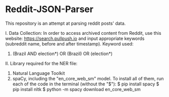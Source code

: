 # Reddit-JSON-Parser
This repository is an attempt at parsing reddit posts' data.

I. Data Collection:
In order to access archived content from Reddit, use this website: https://search.pullpush.io and input appropriate keywords (subreddit name, before and after timestamp).
Keyword used: 
1. (Brazil AND election*) OR (Brazil) OR (election*)

II. Library required for the NER file: 
1. Natural Language Toolkit
2. spaCy, including the "en_core_web_sm" model.
To install all of them, run each of the code in the terminal (without the "$"):
$ pip install spacy
$ pip install nltk
$ python -m spacy download en_core_web_sm

